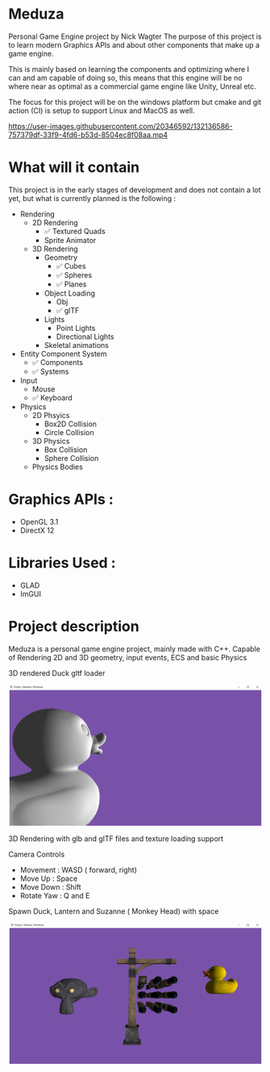 # Meduza
Personal Game Engine project by Nick Wagter
The purpose of this project is to learn modern Graphics APIs and about other components that make up a game engine.

This is mainly based on learning the components and optimizing where I can and am capable of doing so, this means that this engine will
be no where near as optimal as a commercial game engine like Unity, Unreal etc.

The focus for this project will be on the windows platform but cmake and git action (CI) is setup to support Linux and MacOS as well.

https://user-images.githubusercontent.com/20346592/132136586-757379df-33f9-4fd6-b53d-8504ec8f08aa.mp4

# What will it contain
This project is in the early stages of development and does not contain a lot yet,
but what is currently planned is the following :

- Rendering
  - 2D Rendering
    - :white_check_mark: Textured Quads
    - Sprite Animator
  - 3D Rendering
    - Geometry
      - :white_check_mark: Cubes
      - :white_check_mark: Spheres
      - :white_check_mark: Planes
    - Object Loading
      - Obj
      - :white_check_mark: glTF
    - Lights
      - Point Lights
      - Directional Lights
    - Skeletal animations
- Entity Component System
  - :white_check_mark: Components
  - :white_check_mark: Systems
- Input
  - Mouse
  - :white_check_mark: Keyboard
- Physics
  - 2D Phsyics
    - Box2D Collision
    - Circle Collision
  - 3D Physics
    - Box Collision
    - Sphere Collision
  - Physics Bodies


# Graphics APIs :
- OpenGL 3.1
- DirectX 12

# Libraries Used :
- GLAD
- ImGUI

# Project description

Meduza is a personal game engine project, mainly made with C++.
Capable of Rendering 2D and 3D geometry, input events, ECS and basic Physics

3D rendered Duck gltf loader

<p align="center">
  <img src="https://github.com/NWagter/Meduza/blob/master/.github/Images/DuckRendered.png" width="500"/>
</p>

3D Rendering with glb and glTF files and texture loading support

Camera Controls
- Movement : WASD ( forward, right)
- Move Up : Space
- Move Down : Shift
- Rotate Yaw : Q and E

Spawn Duck, Lantern and Suzanne ( Monkey Head) with space

<p align="center">
  <img src="https://github.com/NWagter/Meduza/blob/master/.github/Images/Textured_GLTF_GLB_Loader.png" width="500"/>
</p>



